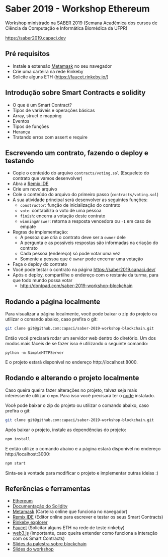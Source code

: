 # Saber 2019 - Workshop Ethereum


Workshop ministrado na SABER 2019 (Semana Acadêmica dos cursos de Ciência da Computação e Informática Biomédica da UFPR)

https://saber2019.capaci.dev


## Pré requisitos

- Instale a extensão [Metamask](https://metamask.io/) no seu navegador
- Crie uma carteira na rede Rinkeby
- Solicite alguns ETH (https://faucet.rinkeby.io/)


## Introdução sobre Smart Contracts e solidity

- O que é um Smart Contract?
- Tipos de variáveis e operações básicas
- Array, struct e mapping
- Eventos
- Tipos de funções
- Herança
- Tratando erros com assert e require


## Escrevendo um contrato, fazendo o deploy e testando

- Copie o conteúdo do arquivo `contracts/voting.sol` (Esqueleto do contrato que vamos desenvolver)
- Abra a [Remix IDE](https://remix.ethereum.org)
- Crie um novo arquivo
- Cole o conteúdo do arquivo do primeiro passo (`contracts/voting.sol`)
- A sua atividade principal será desenvolver as seguintes funções:
    - `constructor`: função de inicialização do contrato
    - `vote`: contabiliza o voto de uma pessoa
    - `finish`: encerra a votação deste contrato
    - `winningAnswer`: retorna a resposta vencedora ou `-1` em caso de empate
- Regras de implementação:
    - A pessoa que cria o contrato deve ser a `owner` dele
    - A pergunta e as possíveis respostas são informadas na criação do contrato
    - Cada pessoa (endereço) só pode votar uma vez
    - Somente a pessoa que é `owner` pode encerrar uma votação
- Faça o deploy do contrato
- Você pode testar o contrato na página https://saber2019.capaci.dev/
- Após o deploy, compartilhe o endereço com o restante da turma, para que todo mundo possa votar
    - http://dontpad.com/saber-2019-workshop-blockchain


## Rodando a página localmente

Para visualizar a página localmente, você pode baixar o zip do projeto ou utilizar o comando abaixo, caso prefira o git:

```bash
git clone git@github.com:capaci/saber-2019-workshop-blockchain.git
```

Então você precisará rodar um servidor web dentro do diretório. Um dos modos mais fáceis de se fazer isso é utilizando o seguinte comando:

```
python -m SimpleHTTPServer
```

E o projeto estará disponível no endereço http://localhost:8000.


## Rodando e alterando o projeto localmente

Caso queira queira fazer alterações no projeto, talvez seja mais interessente utilizar o `npm`. Para isso você precisará ter o [node](https://nodejs.org/en/) instalado.

Você pode baixar o zip do projeto ou utilizar o comando abaixo, caso prefira o git:

```bash
git clone git@github.com:capaci/saber-2019-workshop-blockchain.git
```

Após baixar o projeto, instale as dependências do projeto:

```bash
npm install
```

E então utilize o comando abaixo e a página estará disponível no endereço http://localhost:3000:

```bash
npm start
```

Sinta-se à vontade para modificar o projeto e implementar outras ideias :)


## Referências e ferramentas

- [Ethereum](https://www.ethereum.org/)
- [Documentação do Solidity](https://solidity.readthedocs.io/)
- [Metamask](https://metamask.io/) (Carteira online que funciona no navegador)
- [Remix IDE](https://remix.ethereum.org) (Editor online para escrever e testar os seus Smart Contracts)
- [Rinkeby explorer](https://rinkeby.etherscan.io)
- [Faucet](https://faucet.rinkeby.io/) (Solicitar alguns ETH na rede de teste rinkeby)
- [web3.js](https://web3js.readthedocs.io) (importante, caso queira entender como funciona a interação com os Smart Contracts)
- [Slides da palestra sobre blockchain]()
- [Slides do workshop]()
